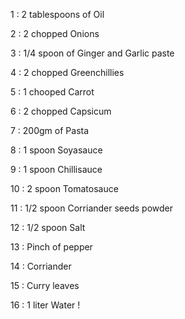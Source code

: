 1 : 2 tablespoons of Oil

 2 : 2 chopped Onions

 3 : 1/4 spoon of Ginger and Garlic paste

 4 : 2 chopped Greenchillies

 5 : 1 chooped Carrot

 6 : 2 chopped Capsicum

 7 : 200gm of Pasta

 8 : 1 spoon Soyasauce

 9 : 1 spoon Chillisauce

 10 : 2 spoon Tomatosauce

 11 : 1/2 spoon Corriander seeds powder

 12 : 1/2 spoon Salt

 13 : Pinch of pepper

 14 : Corriander

 15 : Curry leaves

 16 : 1 liter Water !